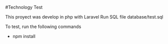 #Technology Test

This proyect was develop in php with Laravel
Run SQL file database/test.sql

To test, run the following commands
 
 * npm install

